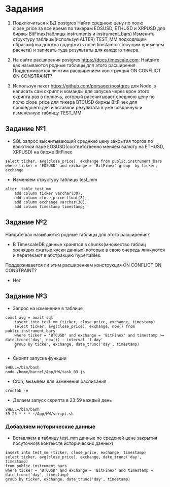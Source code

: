# Задания
1) Подключиться к БД postgres
Найти среднюю цену по полю close_price за все время по тикерам EOSUSD, ETHUSD и XRPUSD
для биржы BitFinex(таблицы instruments и instrument_bars)
Изменить структуру таблицы(используя ALTER) TEST_MM подходящим образом(она должна содержать поле timstamp c текущим временем расчета) и записать туда результаты для каждого тикера.

2) На сайте расширения postgres https://docs.timescale.com:
Найдите как называются родные таблицы для этого расширения
Поддерживается ли этим расширением конструкция ON CONFLICT ON CONSTRAINT?

3) Используя пакет https://github.com/porsager/postgres для Node.js написать сам скрипт и команды для запуска через крон этого скрипта раз в полночь, который рассчитывает среднюю цену по полю close_price для тикера BTCUSD биржы BitFinex для прошедшего дня и вставкой результата в уже созданную и измененную таблицу TEST_MM

## Задание №1
* SQL запрос высчитывающий среднюю цену закрытия торгов по валютной паре EOSUSD(соответственно меняем валюту на ETHUSD, XRPUSD) на бирже BitFinex
```
select ticker, avg(close_price), exchange from public.instrument_bars where ticker = 'EOSUSD' and exchange = 'BitFinex' group  by ticker, exchange
```
* Изменяем структуру таблицы test_mm
```
alter  table test_mm
	add column ticker varchar(30),  
	add column close_price float(8),
	add column exchange varchar(30),
	add column timestamp timestamp;
```

## Задание №2
Найдите как называются родные таблицы для этого расширения?
* В TimescaleDB данные хранятся в chunks(множество таблиц хранящих сжатые куски данных) которые в свою очередь линкуются и перетекают в абстракцию hypertables.

Поддерживается ли этим расширением конструкция ON CONFLICT ON CONSTRAINT?
* Нет

## Задание №3

* Запрос на изменение в таблице

```
const avg = await sql`
    insert into test_mm (ticker, close_price, exchange, timestamp) 
    select ticker, avg(close_price), exchange, now() from public.instrument_bars 
    where ticker = 'BTCUSD' and exchange = 'BitFinex' and timestamp >= date_trunc('day', now()) - interval '1 day' 
    group by ticker, exchange, date_trunc('day', timestamp)
    `
```
* Скрипт запуска функции

```
SHELL=/bin/bash
node /home/barrel/App/HW/task_03.js
```
* Cron, вызывем для изменения расписания
```
crontab -e
```
* Делаем запуск скрипта в 23:59 каждый день

```
SHELL=/bin/bash
59 23 * * * ~/App/HW/script.sh
```

### Добавляем исторические данные

* Вставляем в таблицу test_mm данные по среденей цене закрытия посуточно(в контексте исторических данных)
```
insert into test_mm (ticker, close_price, exchange, timestamp) 
select ticker, avg(close_price), exchange, date_trunc('day', timestamp) 
from public.instrument_bars 
where ticker = 'BTCUSD' and exchange = 'BitFinex' and timestamp = date_trunc('day', timestamp) 
group by ticker, exchange, date_trunc('day', timestamp)
```
 